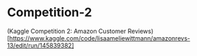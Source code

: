 # Competition-2
(Kaggle Competition 2: Amazon Customer Reviews)[https://www.kaggle.com/code/lisaameliewittmann/amazonrevs-13/edit/run/145839382]
